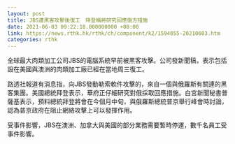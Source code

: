```yaml
---
layout: post
title: JBS遭黑客攻擊後復工　拜登稱將研究回應俄方措施
date: 2021-06-03 09:22:18.000000000 +08:00
link: https://news.rthk.hk/rthk/ch/component/k2/1594055-20210603.htm
categories: rthk
---
```


全球最大肉類加工公司JBS的電腦系統早前被黑客攻擊。公司發新聞稿，表示包括設在美國與澳洲的肉類加工廠已經在當地周三復工。

路透社報道有消息指，向JBS發動勒索軟件攻擊的，來自一個與俄羅斯有關連的黑客集團。美國總統拜登表示，華府正仔細研究對俄採取回應措施。白宮新聞秘書普薩基表示，預料總統拜登將會在今個月中旬，與俄羅斯總統普京舉行峰會時討論，認為普京政府在阻止網絡攻擊上可以發揮作用。

受事件影響，JBS在澳洲、加拿大與美國的部分業務需要暫時停運，數千名員工受事件影響。
